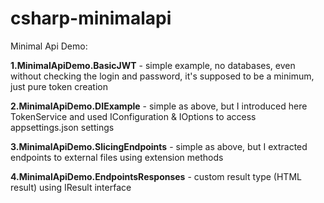 # csharp-minimalapi
Minimal Api Demo:

**1.MinimalApiDemo.BasicJWT** - simple example, no databases, even without checking the login and password, it's supposed to be a minimum, just pure token creation

**2.MinimalApiDemo.DIExample** - simple as above, but I introduced here TokenService and used IConfiguration & IOptions to access appsettings.json settings

**3.MinimalApiDemo.SlicingEndpoints** - simple as above, but I extracted endpoints to external files using extension methods

**4.MinimalApiDemo.EndpointsResponses** - custom result type (HTML result) using IResult interface
